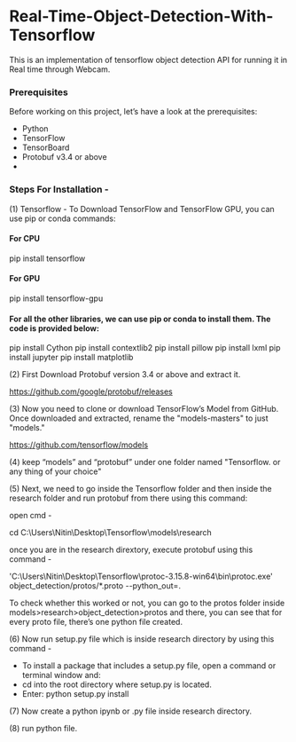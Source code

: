 # Real-Time-Object-Detection-With-Tensorflow

This is an implementation of tensorflow object detection API for running it in Real time through Webcam.

### Prerequisites
Before working on this project, let’s have a look at the prerequisites:

- Python
- TensorFlow
- TensorBoard
- Protobuf v3.4 or above
- 
### Steps For Installation - 

(1) Tensorflow - To Download TensorFlow and TensorFlow GPU, you can use pip or conda commands:
#### For CPU
pip install tensorflow
#### For GPU
pip install tensorflow-gpu


#### For all the other libraries, we can use pip or conda to install them. The code is provided below:

pip install Cython
pip install contextlib2
pip install pillow
pip install lxml
pip install jupyter
pip install matplotlib

(2) First Download Protobuf version 3.4 or above  and extract it.

https://github.com/google/protobuf/releases 


(3) Now you need to clone or download TensorFlow’s Model from GitHub. Once downloaded and extracted, rename the "models-masters" to just "models."

https://github.com/tensorflow/models

(4) keep “models” and “protobuf” under one folder named "Tensorflow. or any thing of your choice"

(5) Next, we need to go inside the Tensorflow folder and then inside the research folder and run protobuf from there using this command:

open cmd - 

cd C:\Users\Nitin\Desktop\Tensorflow\models\research

once you are in the research dirextory, execute protobuf using this command - 

 'C:\Users\Nitin\Desktop\Tensorflow\protoc-3.15.8-win64\bin\protoc.exe' object_detection/protos/*.proto --python_out=.


To check whether this worked or not, you can go to the protos folder inside models>research>object_detection>protos and there, you can see that for every proto file, there’s one python file created.

(6) Now run setup.py file which is inside research directory by using this command - 
  - To install a package that includes a setup.py file, open a command or terminal window and:
- cd into the root directory where setup.py is located.
- Enter: python setup.py install

(7) Now create a python ipynb or .py file inside research directory.

(8) run python file.

